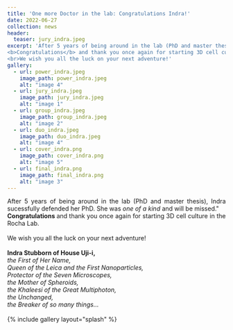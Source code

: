 ```yaml
---
title: 'One more Doctor in the lab: Congratulations Indra!'
date: 2022-06-27
collection: news
header:
  teaser: jury_indra.jpeg
excerpt: 'After 5 years of being around in the lab (PhD and master thesis), Indra sucessfully defended her PhD. She was <i>one of a kind</i> and will be missed. <br>
<b>Congratulations</b> and thank you once again for starting 3D cell culture in the Rocha Lab.
<br>We wish you all the luck on your next adventure!'
gallery:
  - url: power_indra.jpeg
    image_path: power_indra.jpeg
    alt: "image 4"
  - url: jury_indra.jpeg
    image_path: jury_indra.jpeg
    alt: "image 1"
  - url: group_indra.jpeg
    image_path: group_indra.jpeg
    alt: "image 2"
  - url: duo_indra.jpeg
    image_path: duo_indra.jpeg
    alt: "image 4"
  - url: cover_indra.png
    image_path: cover_indra.png
    alt: "image 5"
  - url: final_indra.png
    image_path: final_indra.png
    alt: "image 3"
---
```

<p align= "justify">
After 5 years of being around in the lab (PhD and master thesis), Indra sucessfully defended her PhD. She was <i>one of a kind</i> and will be missed."<br>
<b>Congratulations </b>and thank you once again for starting 3D cell culture in the Rocha Lab.
<br><br>
We wish you all the luck on your next adventure!
<br><br>
<b> Indra Stubborn of House Uji-i, </b><br>
<i>the First of Her Name, <br>
Queen of the Leica and the First Nanoparticles, <br>
Protector of the Seven Microscopes, <br>
the Mother of Spheroids, <br>
the Khaleesi of the Great Multiphoton, <br>
the Unchanged, <br>
the Breaker of so many things...<br></i>

<br>
{% include gallery layout="splash" %}
